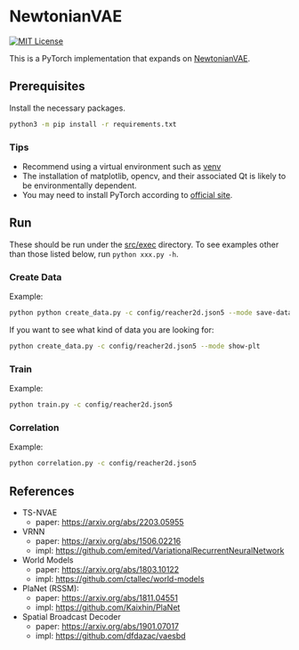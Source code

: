 # NewtonianVAE

[![MIT License](https://img.shields.io/badge/license-MIT-blue.svg)](LICENSE.md)

This is a PyTorch implementation that expands on [NewtonianVAE](https://arxiv.org/abs/2006.01959).

## Prerequisites

Install the necessary packages.

```bash
python3 -m pip install -r requirements.txt
```

### Tips
- Recommend using a virtual environment such as [venv](https://docs.python.org/3/library/venv.html)
- The installation of matplotlib, opencv, and their associated Qt is likely to be environmentally dependent.
- You may need to install PyTorch according to [official site](https://pytorch.org/).

## Run

These should be run under the [src/exec](src/exec) directory. To see examples other than those listed below, run `python xxx.py -h`.

### Create Data

Example:

```bash
python python create_data.py -c config/reacher2d.json5 --mode save-data --save-dir data/reacher2d
```

If you want to see what kind of data you are looking for:

```bash
python create_data.py -c config/reacher2d.json5 --mode show-plt
```

### Train

Example:

```bash
python train.py -c config/reacher2d.json5
```

### Correlation

Example:

```bash
python correlation.py -c config/reacher2d.json5
```

## References

- TS-NVAE
  - paper: https://arxiv.org/abs/2203.05955
- VRNN
  - paper: https://arxiv.org/abs/1506.02216
  - impl: https://github.com/emited/VariationalRecurrentNeuralNetwork
- World Models
  - paper: https://arxiv.org/abs/1803.10122
  - impl: https://github.com/ctallec/world-models
- PlaNet (RSSM):
  - paper: https://arxiv.org/abs/1811.04551
  - impl: https://github.com/Kaixhin/PlaNet
- Spatial Broadcast Decoder
  - paper: https://arxiv.org/abs/1901.07017
  - impl: https://github.com/dfdazac/vaesbd
